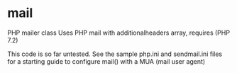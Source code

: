# mail
PHP mailer class
Uses PHP mail with additionalheaders array, requires (PHP 7.2)

This code is so far untested. See the sample php.ini and sendmail.ini
files for a starting guide to configure mail() with a MUA (mail user agent)
